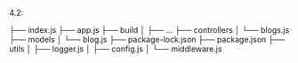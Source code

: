 4.2:

├── index.js
├── app.js
├── build
│   ├── ...
├── controllers
│   └── blogs.js
├── models
│   └── blog.js
├── package-lock.json
├── package.json
├── utils
│   ├── logger.js
│   ├── config.js
│   └── middleware.js  